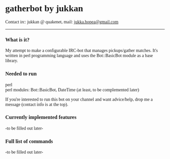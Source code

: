 <font face="Cambria">

<font face="Candara"><h1>gatherbot by jukkan</h1></font>
Contact irc: jukkan @ quakenet, mail: jukka.hopea@gmail.com

<hr>

<font face="Candara"><h3>What is it?</h3></font>
<p>My attempt to make a configurable IRC-bot that manages pickups/gather matches. It's written in perl programming language and uses the Bot::BasicBot module as a base library.<p>

<font face="Candara"><h3>Needed to run</h3></font>
perl<br>
perl modules: Bot::BasicBot, DateTime (at least, to be complemented later)

<p>If you're interested to run this bot on your channel and want advice/help, drop me a message (contact info is at the top).</p>

<font face="Candara"><h3>Currently implemented features</h3></font>
-to be filled out later-

<font face="Candara"><h3>Full list of commands</h3></font>
-to be filled out later-

<br>
<br>
<br>
</font>
